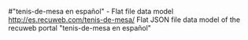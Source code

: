 #"tenis-de-mesa en español" - Flat file data model
http://es.recuweb.com/tenis-de-mesa/
Flat JSON file data model of the recuweb portal "tenis-de-mesa en español"
